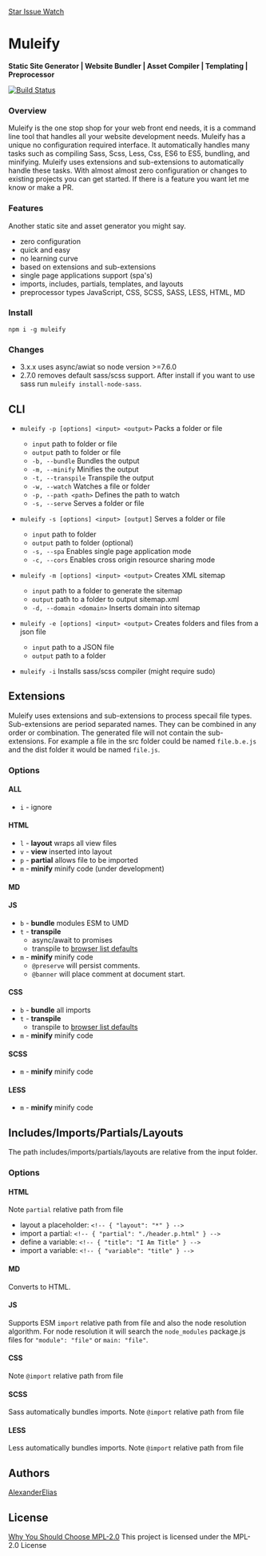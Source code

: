 [Star Issue Watch](https://github.com/AlexanderElias/muleify)

# Muleify
**Static Site Generator | Website Bundler | Asset Compiler | Templating | Preprocessor**

[![Build Status](https://travis-ci.org/AlexanderElias/muleify.svg?branch=master)](https://travis-ci.org/AlexanderElias/muleify)

### Overview
Muleify is the one stop shop for your web front end needs, it is a command line tool that handles all your website development needs. Muleify has a unique no configuration required interface. It automatically handles many tasks such as compiling Sass, Scss, Less, Css, ES6 to ES5, bundling, and minifying. Muleify uses extensions and sub-extensions to automatically handle these tasks. With almost almost zero configuration or changes to existing projects you can get started. If there is a feature you want let me know or make a PR.

### Features
Another static site and asset generator you might say.
- zero configuration
- quick and easy
- no learning curve
- based on extensions and sub-extensions
- single page applications support (spa's)
- imports, includes, partials, templates, and layouts
- preprocessor types JavaScript, CSS, SCSS, SASS, LESS, HTML, MD

### Install
`npm i -g muleify`

### Changes
- 3.x.x uses async/awiat so node version >=7.6.0
- 2.7.0 removes default sass/scss support. After install if you want to use sass run `muleify install-node-sass`.

## CLI
- `muleify -p [options] <input> <output>` Packs a folder or file
	- `input` path to folder or file
	- `output` path to folder or file
	- `-b, --bundle` Bundles the output
	- `-m, --minify` Minifies the output
	- `-t, --transpile` Transpile the output
	- `-w, --watch` Watches a file or folder
	- `-p, --path <path>` Defines the path to watch
	- `-s, --serve` Serves a folder or file

- `muleify -s [options] <input> [output]` Serves a folder or file
	- `input` path to folder
	- `output` path to folder (optional)
	- `-s, --spa` Enables single page application mode
	- `-c, --cors` Enables cross origin resource sharing mode

- `muleify -m [options] <input> <output>` Creates XML sitemap
	- `input` path to a folder to generate the sitemap
	- `output` path to a folder to output sitemap.xml
	- `-d, --domain <domain>` Inserts domain into sitemap

- `muleify -e [options] <input> <output>` Creates folders and files from a json file
	- `input` path to a JSON file
	- `output` path to a folder

- `muleify -i` Installs sass/scss compiler (might require sudo)

## Extensions
Muleify uses extensions and sub-extensions to process specail file types. Sub-extensions are period separated names. They can be combined in any order or combination. The generated file will not contain the sub-extensions. For example a file in the src folder could be named `file.b.e.js` and the dist folder it would be named `file.js`.

### Options

#### ALL
- `i` - ignore

#### HTML
- `l` - **layout** wraps all view files
- `v` - **view** inserted into layout
- `p` - **partial** allows file to be imported
- `m` - **minify** minify code (under development)

#### MD

#### JS
- `b` - **bundle** modules ESM to UMD
- `t` - **transpile**
	- async/await to promises
	- transpile to [browser list defaults](http://browserl.ist/?q=defaults)
- `m` - **minify** minify code
	- `@preserve` will persist comments.
	- `@banner` will place comment at document start.

#### CSS
- `b` - **bundle** all imports
- `t` - **transpile**
	- transpile to [browser list defaults](http://browserl.ist/?q=defaults)
- `m` - **minify** minify code

#### SCSS
- `m` - **minify** minify code

#### LESS
- `m` - **minify** minify code

## Includes/Imports/Partials/Layouts
The path includes/imports/partials/layouts are relative from the input folder.

### Options

#### HTML
Note `partial` relative path from file
- layout a placeholder: `<!-- { "layout": "*" } -->`
- import a partial: `<!-- { "partial": "./header.p.html" } -->`
- define a variable: `<!-- { "title": "I Am Title" } -->`
- import a variable: `<!-- { "variable": "title" } -->`

#### MD
Converts to HTML.

#### JS
Supports ESM `import` relative path from file and also the node resolution algorithm. For node resolution it will search the `node_modules` package.js files for `"module": "file"` or `main: "file"`.

#### CSS
Note `@import` relative path from file

#### SCSS
Sass automatically bundles imports.
Note `@import` relative path from file

#### LESS
Less automatically bundles imports.
Note `@import` relative path from file

## Authors
[AlexanderElias](https://github.com/AlexanderElias)

## License
[Why You Should Choose MPL-2.0](http://veldstra.org/2016/12/09/you-should-choose-mpl2-for-your-opensource-project.html)
This project is licensed under the MPL-2.0 License
